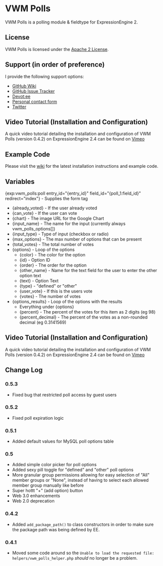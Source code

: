 # VWM Polls

VWM Polls is a polling module & fieldtype for ExpressionEngine 2.

## License

VWM Polls is licensed under the [Apache 2 License](http://www.apache.org/licenses/LICENSE-2.0.html).

## Support (in order of preference)

I provide the following support options:

* [GitHub Wiki](https://github.com/vmichnowicz/vwm_polls/wiki)
* [GitHub Issue Tracker](https://github.com/vmichnowicz/vwm_polls/issues)
* [Devot:ee](http://devot-ee.com/add-ons/vwm-polls)
* [Personal contact form](http://www.vmichnowicz.com/contact)
* [Twitter](http://twitter.com/vmichnowicz)

## Video Tutorial (Installation and Configuration)

A quick video tutorial detailing the installation and configuration of VWM Polls (version 0.4.2) on ExpressionEngine 2.4 can be found on [Vimeo](http://vimeo.com/vmichnowicz/vwm-polls-installation-and-configuration)

## Example Code

Please visit the [wiki](https://github.com/vmichnowicz/vwm_polls/wiki) for the latest installation instructions and example code.

## Variables
{exp:vwm_polls:poll entry_id="{entry_id}" field_id="{poll_1:field_id}" redirect="index"} - Supplies the form tag
* {already_voted} - If the user already voted
* {can_vote} - If the user can vote
* {chart} - The image URL for the Google Chart
* {input_name} - The name for the input (currently always vwm_polls_options[])
* {input_type} - Type of input (checkbox or radio)
* {max_options} - The max number of options that can be present
* {total_votes} - The total number of votes
* {options} - Loop of the options
	* {color} - The color for the option
	* {id} - Option ID
	* {order} - The order for the option
	* {other_name} - Name for the text field for the user to enter the other option text
	* {text} - Option Text
	* {type} - "defined" or "other"
	* {user_vote} - If this is the users vote
	* {votes} - The number of votes
* {options_results} - Loop of the options with the results
	* Everything under {options}
	* {percent} - The percent of the votes for this item as 2 digits (eg 98)
	* {percent_decimal} - The percent of the votes as a non-rounded decimal (eg 0.3141569)
	

## Video Tutorial (Installation and Configuration)

A quick video tutorial detailing the installation and configuration of VWM Polls (version 0.4.2) on ExpressionEngine 2.4 can be found on [Vimeo](http://vimeo.com/vmichnowicz/vwm-polls-installation-and-configuration)

## Change Log

### 0.5.3

* Fixed bug that restricted poll access by guest users

### 0.5.2

* Fixed poll expiration logic

### 0.5.1

* Added default values for MySQL poll options table

### 0.5

* Added simple color picker for poll options
* Added sexy pill toggle for "defined" and "other" poll options
* More granular group permissions allowing for easy selection of "All" member groups or "None", instead of having to select each allowed member group manually like before
* Super hottt "+" (add option) button
* Web 3.0 enhancements
* Web 2.0 deprecation

### 0.4.2

* Added `add_package_path()` to class constructors in order to make sure the package path was being defined by EE.

### 0.4.1

* Moved some code around so the `Unable to load the requested file: helpers/vwm_polls_helper.php` *should* no longer be a problem.
